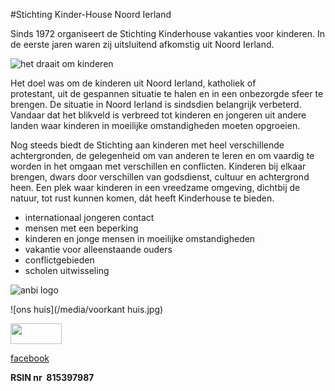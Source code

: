 #Stichting Kinder-House Noord Ierland

Sinds 1972 organiseert de Stichting Kinderhouse vakanties voor kinderen. In de eerste jaren waren zij uitsluitend afkomstig uit Noord Ierland.

![het draait om kinderen](/media/children-jump.jpg)

Het doel was om de kinderen uit Noord Ierland, katholiek of protestant, uit de gespannen situatie te halen en in een onbezorgde sfeer te brengen. De situatie in Noord Ierland is sindsdien belangrijk verbeterd. Vandaar dat het blikveld is verbreed tot kinderen en jongeren uit andere landen waar kinderen in moeilijke omstandigheden moeten opgroeien.

Nog steeds biedt de Stichting aan kinderen met heel verschillende achtergronden, de gelegenheid om van anderen te leren en om vaardig te worden in het omgaan met verschillen en conflicten. Kinderen bij elkaar brengen, dwars door verschillen van godsdienst, cultuur en achtergrond heen. Een plek waar kinderen in een vreedzame omgeving, dichtbij de natuur, tot rust kunnen komen, dát heeft Kinderhouse te bieden.

* internationaal jongeren contact
* mensen met een beperking
* kinderen en jonge mensen in moeilijke omstandigheden
* vakantie voor alleenstaande ouders
* conflictgebieden
* scholen uitwisseling

![anbi logo](/media/anbi.jpg)

![ons huis](/media/voorkant huis.jpg)

[<img src="/media/yt.bmp" border="0" width="82" height="33" />](http://www.youtube.com/user/kinderhouseNI)

[facebook](https://www.facebook.com/pages/Stichting-Kinder-House-Noord-Ierland/175394595856392?ref=ts&fref=ts)

**RSIN nr  815397987**
